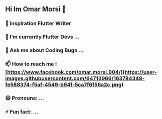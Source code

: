 ## Hi Im Omar Morsi 👋

 

### 🔭 inspiration Flutter Writer
### 🌱 I’m currently Flutter Devs ...
### 💬 Ask me about Coding Bugs ...
### 📫 How to reach me ![https://www.facebook.com/omar.morsi.904/](https://user-images.githubusercontent.com/64713966/163784348-fe588374-f5af-4549-b94f-5ca7f6f56a2c.png)



### 😄 Pronouns: ...
### ⚡ Fun fact: ...

